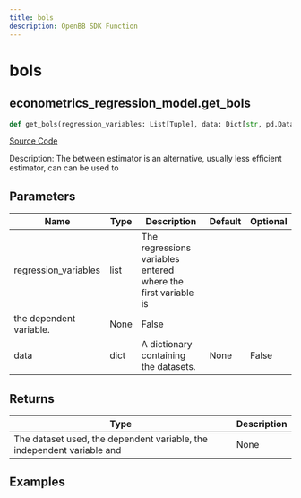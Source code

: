 ```yaml
---
title: bols
description: OpenBB SDK Function
---
```


# bols

## econometrics_regression_model.get_bols

```python title='openbb_terminal/econometrics/regression_model.py'
def get_bols(regression_variables: List[Tuple], data: Dict[str, pd.DataFrame]) -> None:
```
[Source Code](https://github.com/OpenBB-finance/OpenBBTerminal/tree/main/openbb_terminal/econometrics/regression_model.py#L283)

Description: The between estimator is an alternative, usually less efficient estimator, can can be used to

## Parameters

| Name | Type | Description | Default | Optional |
| ---- | ---- | ----------- | ------- | -------- |
| regression_variables | list | The regressions variables entered where the first variable is
the dependent variable. | None | False |
| data | dict | A dictionary containing the datasets. | None | False |

## Returns

| Type | Description |
| ---- | ----------- |
| The dataset used, the dependent variable, the independent variable and | None |

## Examples


